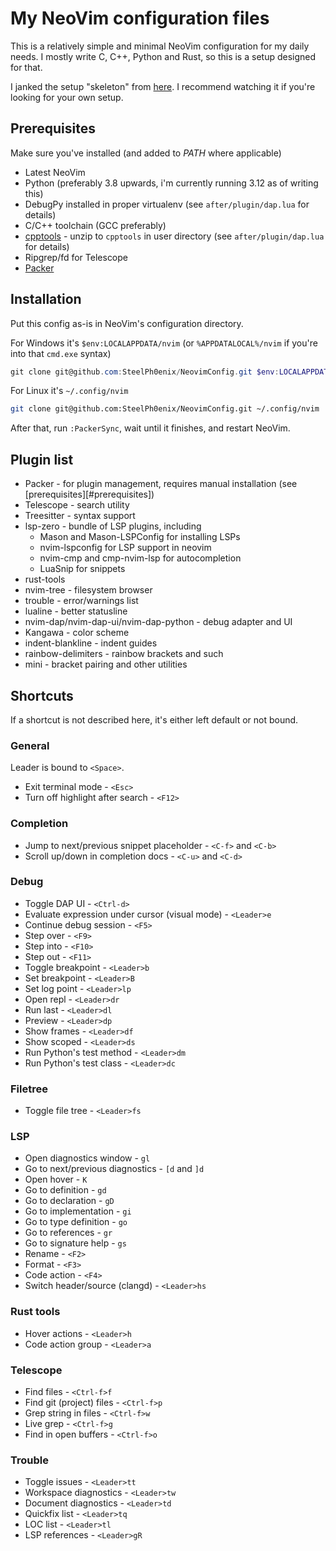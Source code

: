 # My NeoVim configuration files

This is a relatively simple and minimal NeoVim configuration for my daily needs. I mostly write C, C++, Python and Rust, so this is a setup designed for that.

I janked the setup "skeleton" from [here](https://www.youtube.com/watch?v=w7i4amO_zaE). I recommend watching it if you're looking for your own setup.

## Prerequisites

Make sure you've installed (and added to *PATH* where applicable)

* Latest NeoVim
* Python (preferably 3.8 upwards, i'm currently running 3.12 as of writing this)
* DebugPy installed in proper virtualenv (see `after/plugin/dap.lua` for details)
* C/C++ toolchain (GCC preferably)
* [cpptools](https://github.com/microsoft/vscode-cpptools/releases) - unzip to `cpptools` in user directory (see `after/plugin/dap.lua` for details)
* Ripgrep/fd for Telescope
* [Packer](https://github.com/wbthomason/packer.nvim)

## Installation

Put this config as-is in NeoVim's configuration directory.

For Windows it's `$env:LOCALAPPDATA/nvim` (or `%APPDATALOCAL%/nvim` if you're into that `cmd.exe` syntax)
```powershell
git clone git@github.com:SteelPh0enix/NeovimConfig.git $env:LOCALAPPDATA/nvim
```

For Linux it's `~/.config/nvim`
```sh
git clone git@github.com:SteelPh0enix/NeovimConfig.git ~/.config/nvim
```

After that, run `:PackerSync`, wait until it finishes, and restart NeoVim.

## Plugin list

- Packer - for plugin management, requires manual installation (see [prerequisites][#prerequisites])
- Telescope - search utility
- Treesitter - syntax support
- lsp-zero - bundle of LSP plugins, including
    - Mason and Mason-LSPConfig for installing LSPs
    - nvim-lspconfig for LSP support in neovim
    - nvim-cmp and cmp-nvim-lsp for autocompletion
    - LuaSnip for snippets
- rust-tools
- nvim-tree - filesystem browser
- trouble - error/warnings list
- lualine - better statusline
- nvim-dap/nvim-dap-ui/nvim-dap-python - debug adapter and UI
- Kangawa - color scheme
- indent-blankline - indent guides
- rainbow-delimiters - rainbow brackets and such
- mini - bracket pairing and other utilities

## Shortcuts

If a shortcut is not described here, it's either left default or not bound.

### General

Leader is bound to `<Space>`.
- Exit terminal mode - `<Esc>`
- Turn off highlight after search - `<F12>`

### Completion

- Jump to next/previous snippet placeholder - `<C-f>` and `<C-b>`
- Scroll up/down in completion docs - `<C-u>` and `<C-d>`

### Debug

- Toggle DAP UI - `<Ctrl-d>`
- Evaluate expression under cursor (visual mode) - `<Leader>e`
- Continue debug session - `<F5>`
- Step over - `<F9>`
- Step into - `<F10>`
- Step out - `<F11>`
- Toggle breakpoint - `<Leader>b`
- Set breakpoint - `<Leader>B`
- Set log point - `<Leader>lp`
- Open repl - `<Leader>dr`
- Run last - `<Leader>dl`
- Preview - `<Leader>dp`
- Show frames - `<Leader>df`
- Show scoped - `<Leader>ds`
- Run Python's test method - `<Leader>dm`
- Run Python's test class - `<Leader>dc`

### Filetree

- Toggle file tree - `<Leader>fs`

### LSP

- Open diagnostics window - `gl`
- Go to next/previous diagnostics - `[d` and `]d`
- Open hover - `K`
- Go to definition - `gd`
- Go to declaration - `gD`
- Go to implementation - `gi`
- Go to type definition - `go`
- Go to references - `gr`
- Go to signature help  - `gs`
- Rename - `<F2>`
- Format - `<F3>`
- Code action - `<F4>`
- Switch header/source (clangd) - `<Leader>hs`

### Rust tools

- Hover actions - `<Leader>h`
- Code action group - `<Leader>a`

### Telescope

- Find files - `<Ctrl-f>f`
- Find git (project) files - `<Ctrl-f>p`
- Grep string in files - `<Ctrl-f>w`
- Live grep - `<Ctrl-f>g`
- Find in open buffers - `<Ctrl-f>o`

### Trouble

- Toggle issues - `<Leader>tt`
- Workspace diagnostics - `<Leader>tw`
- Document diagnostics - `<Leader>td`
- Quickfix list - `<Leader>tq`
- LOC list - `<Leader>tl`
- LSP references - `<Leader>gR`

